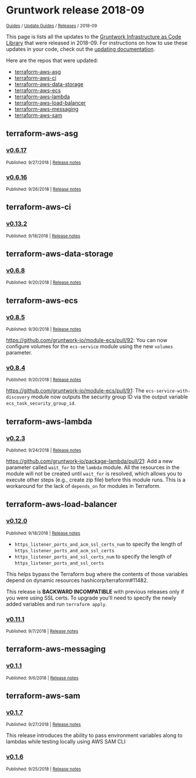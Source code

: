 
# Gruntwork release 2018-09

<p style={{marginTop: "-25px"}}><small><a href="/guides">Guides</a> / <a href="/guides/stay-up-to-date">Update Guides</a> / <a href="/guides/stay-up-to-date/releases">Releases</a> / 2018-09</small></p>

This page is lists all the updates to the [Gruntwork Infrastructure as Code 
Library](https://gruntwork.io/infrastructure-as-code-library/) that were released in 2018-09. For instructions 
on how to use these updates in your code, check out the [updating 
documentation](/guides/working-with-code/using-modules#updating).

Here are the repos that were updated:

- [terraform-aws-asg](#terraform-aws-asg)
- [terraform-aws-ci](#terraform-aws-ci)
- [terraform-aws-data-storage](#terraform-aws-data-storage)
- [terraform-aws-ecs](#terraform-aws-ecs)
- [terraform-aws-lambda](#terraform-aws-lambda)
- [terraform-aws-load-balancer](#terraform-aws-load-balancer)
- [terraform-aws-messaging](#terraform-aws-messaging)
- [terraform-aws-sam](#terraform-aws-sam)


## terraform-aws-asg


### [v0.6.17](https://github.com/gruntwork-io/terraform-aws-asg/releases/tag/v0.6.17)

<p style={{marginTop: "-20px", marginBottom: "10px"}}>
  <small>Published: 9/27/2018 | <a href="https://github.com/gruntwork-io/terraform-aws-asg/releases/tag/v0.6.17">Release notes</a></small>
</p>

<div style={{"overflow":"hidden","textOverflow":"ellipsis","display":"-webkit-box","WebkitLineClamp":10,"lineClamp":10,"WebkitBoxOrient":"vertical"}}>

  

</div>


### [v0.6.16](https://github.com/gruntwork-io/terraform-aws-asg/releases/tag/v0.6.16)

<p style={{marginTop: "-20px", marginBottom: "10px"}}>
  <small>Published: 9/26/2018 | <a href="https://github.com/gruntwork-io/terraform-aws-asg/releases/tag/v0.6.16">Release notes</a></small>
</p>

<div style={{"overflow":"hidden","textOverflow":"ellipsis","display":"-webkit-box","WebkitLineClamp":10,"lineClamp":10,"WebkitBoxOrient":"vertical"}}>

  

</div>



## terraform-aws-ci


### [v0.13.2](https://github.com/gruntwork-io/terraform-aws-ci/releases/tag/v0.13.2)

<p style={{marginTop: "-20px", marginBottom: "10px"}}>
  <small>Published: 9/18/2018 | <a href="https://github.com/gruntwork-io/terraform-aws-ci/releases/tag/v0.13.2">Release notes</a></small>
</p>

<div style={{"overflow":"hidden","textOverflow":"ellipsis","display":"-webkit-box","WebkitLineClamp":10,"lineClamp":10,"WebkitBoxOrient":"vertical"}}>

  

</div>



## terraform-aws-data-storage


### [v0.6.8](https://github.com/gruntwork-io/terraform-aws-data-storage/releases/tag/v0.6.8)

<p style={{marginTop: "-20px", marginBottom: "10px"}}>
  <small>Published: 9/20/2018 | <a href="https://github.com/gruntwork-io/terraform-aws-data-storage/releases/tag/v0.6.8">Release notes</a></small>
</p>

<div style={{"overflow":"hidden","textOverflow":"ellipsis","display":"-webkit-box","WebkitLineClamp":10,"lineClamp":10,"WebkitBoxOrient":"vertical"}}>

  

</div>



## terraform-aws-ecs


### [v0.8.5](https://github.com/gruntwork-io/terraform-aws-ecs/releases/tag/v0.8.5)

<p style={{marginTop: "-20px", marginBottom: "10px"}}>
  <small>Published: 9/30/2018 | <a href="https://github.com/gruntwork-io/terraform-aws-ecs/releases/tag/v0.8.5">Release notes</a></small>
</p>

<div style={{"overflow":"hidden","textOverflow":"ellipsis","display":"-webkit-box","WebkitLineClamp":10,"lineClamp":10,"WebkitBoxOrient":"vertical"}}>

  https://github.com/gruntwork-io/module-ecs/pull/92: You can now configure volumes for the `ecs-service` module using the new `volumes` parameter.

</div>


### [v0.8.4](https://github.com/gruntwork-io/terraform-aws-ecs/releases/tag/v0.8.4)

<p style={{marginTop: "-20px", marginBottom: "10px"}}>
  <small>Published: 9/20/2018 | <a href="https://github.com/gruntwork-io/terraform-aws-ecs/releases/tag/v0.8.4">Release notes</a></small>
</p>

<div style={{"overflow":"hidden","textOverflow":"ellipsis","display":"-webkit-box","WebkitLineClamp":10,"lineClamp":10,"WebkitBoxOrient":"vertical"}}>

  https://github.com/gruntwork-io/module-ecs/pull/91: The `ecs-service-with-discovery` module now outputs the security group ID via the output variable `ecs_task_security_group_id`.

</div>



## terraform-aws-lambda


### [v0.2.3](https://github.com/gruntwork-io/terraform-aws-lambda/releases/tag/v0.2.3)

<p style={{marginTop: "-20px", marginBottom: "10px"}}>
  <small>Published: 9/24/2018 | <a href="https://github.com/gruntwork-io/terraform-aws-lambda/releases/tag/v0.2.3">Release notes</a></small>
</p>

<div style={{"overflow":"hidden","textOverflow":"ellipsis","display":"-webkit-box","WebkitLineClamp":10,"lineClamp":10,"WebkitBoxOrient":"vertical"}}>

  https://github.com/gruntwork-io/package-lambda/pull/21: Add a new parameter called `wait_for` to the `lambda` module. All the resources in the module will not be created until `wait_for` is resolved, which allows you to execute other steps (e.g., create zip file) before this module runs. This is a workaround for the lack of `depends_on` for modules in Terraform. 

</div>



## terraform-aws-load-balancer


### [v0.12.0](https://github.com/gruntwork-io/terraform-aws-load-balancer/releases/tag/v0.12.0)

<p style={{marginTop: "-20px", marginBottom: "10px"}}>
  <small>Published: 9/18/2018 | <a href="https://github.com/gruntwork-io/terraform-aws-load-balancer/releases/tag/v0.12.0">Release notes</a></small>
</p>

<div style={{"overflow":"hidden","textOverflow":"ellipsis","display":"-webkit-box","WebkitLineClamp":10,"lineClamp":10,"WebkitBoxOrient":"vertical"}}>

  - `https_listener_ports_and_acm_ssl_certs_num` to specify the length of `https_listener_ports_and_acm_ssl_certs`
- `https_listener_ports_and_ssl_certs_num` to specify the length of `https_listener_ports_and_ssl_certs`

This helps bypass the Terraform bug where the contents of those variables depend on dynamic resources hashicorp/terraform#11482.

This release is **BACKWARD INCOMPATIBLE** with previous releases only if you were using SSL certs. To upgrade you&apos;ll need to specify the newly added variables and run `terraform apply`.

</div>


### [v0.11.1](https://github.com/gruntwork-io/terraform-aws-load-balancer/releases/tag/v0.11.1)

<p style={{marginTop: "-20px", marginBottom: "10px"}}>
  <small>Published: 9/7/2018 | <a href="https://github.com/gruntwork-io/terraform-aws-load-balancer/releases/tag/v0.11.1">Release notes</a></small>
</p>

<div style={{"overflow":"hidden","textOverflow":"ellipsis","display":"-webkit-box","WebkitLineClamp":10,"lineClamp":10,"WebkitBoxOrient":"vertical"}}>

  

</div>



## terraform-aws-messaging


### [v0.1.1](https://github.com/gruntwork-io/terraform-aws-messaging/releases/tag/v0.1.1)

<p style={{marginTop: "-20px", marginBottom: "10px"}}>
  <small>Published: 9/6/2018 | <a href="https://github.com/gruntwork-io/terraform-aws-messaging/releases/tag/v0.1.1">Release notes</a></small>
</p>

<div style={{"overflow":"hidden","textOverflow":"ellipsis","display":"-webkit-box","WebkitLineClamp":10,"lineClamp":10,"WebkitBoxOrient":"vertical"}}>

  

</div>



## terraform-aws-sam


### [v0.1.7](https://github.com/gruntwork-io/terraform-aws-sam/releases/tag/v0.1.7)

<p style={{marginTop: "-20px", marginBottom: "10px"}}>
  <small>Published: 9/27/2018 | <a href="https://github.com/gruntwork-io/terraform-aws-sam/releases/tag/v0.1.7">Release notes</a></small>
</p>

<div style={{"overflow":"hidden","textOverflow":"ellipsis","display":"-webkit-box","WebkitLineClamp":10,"lineClamp":10,"WebkitBoxOrient":"vertical"}}>

  This release introduces the ability to pass environment variables along to lambdas while testing locally using AWS SAM CLI

</div>


### [v0.1.6](https://github.com/gruntwork-io/terraform-aws-sam/releases/tag/v0.1.6)

<p style={{marginTop: "-20px", marginBottom: "10px"}}>
  <small>Published: 9/25/2018 | <a href="https://github.com/gruntwork-io/terraform-aws-sam/releases/tag/v0.1.6">Release notes</a></small>
</p>

<div style={{"overflow":"hidden","textOverflow":"ellipsis","display":"-webkit-box","WebkitLineClamp":10,"lineClamp":10,"WebkitBoxOrient":"vertical"}}>

  

</div>




<!-- ##DOCS-SOURCER-START
{
  "sourcePlugin": "releases",
  "hash": "aea8d354d2758d930daefd805e33b905"
}
##DOCS-SOURCER-END -->
